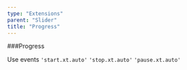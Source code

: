 ```yaml
---
type: "Extensions"
parent: "Slider"
title: "Progress"
---
```


###Progress

Use events `'start.xt.auto'` `'stop.xt.auto'` `'pause.xt.auto'`

<demo>
  <demovanilla src="inline/demos/slider/progress">
  </demovanilla>
</demo>
